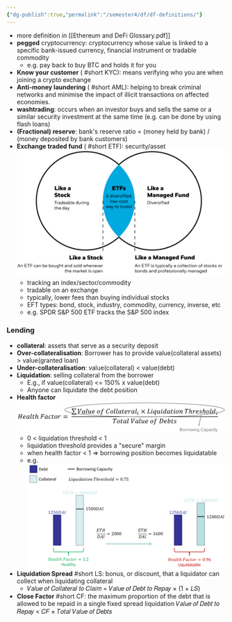 ```yaml
---
{"dg-publish":true,"permalink":"/semester4/df/df-definitions/"}
---
```


- more definition in [[Ethereum and DeFi Glossary.pdf]]
- **pegged** cryptocurrency: cryptocurrency whose value is linked to a specific bank-issued currency, financial instrument or tradable commodity
	- e.g. pay back to buy BTC and holds it for you
- **Know your customer** ( #short KYC): means verifying who you are when joining a crypto exchange
- **Anti-money laundering** ( #short AML): helping to break criminal networks and minimise the impact of illicit transactions on affected economies.
- **washtrading**: occurs when an investor buys and sells the same or a similar security investment at the same time (e.g. can be done by using flash loans)
- **(Fractional) reserve**: bank's reserve ratio = (money held by bank) / (money deposited by bank customers)
- **Exchange traded fund** ( #short ETF): security/asset![Pasted image 20240405223919.png](/img/user/Semester4/DF/attachments/Pasted%20image%2020240405223919.png)
	- tracking an index/sector/commodity
	- tradable on an exchange
	- typically, lower fees than buying individual stocks
	- EFT types: bond, stock, industry, commodity, currency, inverse, etc
	- e.g. SPDR S&P 500 ETF tracks the S&P 500 index
### Lending
- **collateral**: assets that serve as a security deposit
- **Over-collateralisation**: Borrower has to provide value(collateral assets) > value(granted loan)
- **Under-collateralisation**: value(collateral) < value(debt)
- **Liquidation**: selling collateral from the borrower
	- E.g., if value(collateral) <= 150% x value(debt)
	- Anyone can liquidate the debt position
- **Health factor** ![Pasted image 20240323154018.png](/img/user/Semester4/DF/attachments/Pasted%20image%2020240323154018.png)
	- 0 < liquidation threshold < 1
	- liquidation threshold provides a "secure" margin
	- when health factor < 1 => borrowing position becomes liquidatable
	- e.g. ![Pasted image 20240323154201.png](/img/user/Semester4/DF/attachments/Pasted%20image%2020240323154201.png)
- **Liquidation Spread** #short LS: bonus, or discount, that a liquidator can collect when liquidating collateral
	- 𝑉𝑎𝑙𝑢𝑒 𝑜𝑓 𝐶𝑜𝑙𝑙𝑎𝑡𝑒𝑟𝑎𝑙 𝑡𝑜 𝐶𝑙𝑎𝑖𝑚 = 𝑉𝑎𝑙𝑢𝑒 𝑜𝑓 𝐷𝑒𝑏𝑡 𝑡𝑜 𝑅𝑒𝑝𝑎𝑦 × (1 + 𝐿𝑆)
- **Close Factor** #short CF: the maximum proportion of the debt that is allowed to be repaid in a single fixed spread liquidation
	𝑉𝑎𝑙𝑢𝑒 𝑜𝑓 𝐷𝑒𝑏𝑡 𝑡𝑜 𝑅𝑒𝑝𝑎𝑦 < 𝐶𝐹 × 𝑇𝑜𝑡𝑎𝑙 𝑉𝑎𝑙𝑢𝑒 𝑜𝑓 𝐷𝑒𝑏𝑡𝑠